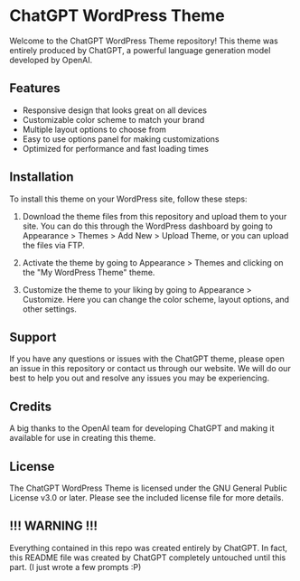 
# ChatGPT WordPress Theme

Welcome to the ChatGPT WordPress Theme repository! This theme was entirely produced by ChatGPT, a powerful language generation model developed by OpenAI.

## Features

-   Responsive design that looks great on all devices
-   Customizable color scheme to match your brand
-   Multiple layout options to choose from
-   Easy to use options panel for making customizations
-   Optimized for performance and fast loading times

## Installation

To install this theme on your WordPress site, follow these steps:

1.  Download the theme files from this repository and upload them to your site. You can do this through the WordPress dashboard by going to Appearance > Themes > Add New > Upload Theme, or you can upload the files via FTP.
    
2.  Activate the theme by going to Appearance > Themes and clicking on the "My WordPress Theme" theme.
    
3.  Customize the theme to your liking by going to Appearance > Customize. Here you can change the color scheme, layout options, and other settings.
    

## Support

If you have any questions or issues with the ChatGPT theme, please open an issue in this repository or contact us through our website. We will do our best to help you out and resolve any issues you may be experiencing.

## Credits

A big thanks to the OpenAI team for developing ChatGPT and making it available for use in creating this theme.

## License

The ChatGPT WordPress Theme is licensed under the GNU General Public License v3.0 or later. Please see the included license file for more details.

## !!! WARNING !!!
Everything contained in this repo was created entirely by ChatGPT. In fact, this README file was created by ChatGPT completely untouched until this part. (I just wrote a few prompts :P)
